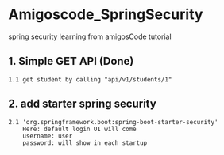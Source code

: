 # Amigoscode_SpringSecurity
spring security learning from amigosCode tutorial

## 1. Simple GET API (Done)
    1.1 get student by calling "api/v1/students/1"
## 2. add starter spring security
    2.1 'org.springframework.boot:spring-boot-starter-security'
        Here: default login UI will come
        username: user
        password: will show in each startup
